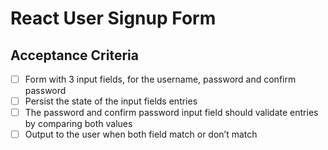 # React User Signup Form
 
## Acceptance Criteria
- [ ] Form with 3 input fields, for the username, password and confirm password
- [ ] Persist the state of the input fields entries
- [ ] The password and confirm password input field should validate entries by comparing both values
- [ ] Output to the user when both field match or don’t match
